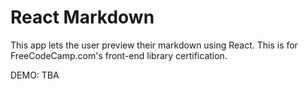 # React Markdown

This app lets the user preview their markdown using React. This is for FreeCodeCamp.com's front-end library certification.

DEMO: TBA
